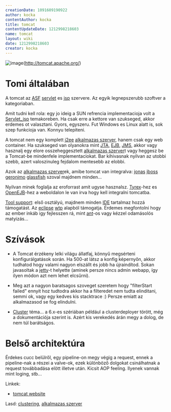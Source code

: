 ```yaml
---
creationDate: 1091609190922 
author: kocka 
contentAuthor: kocka 
title: tomcat 
contentUpdateDate: 1212998218603 
name: tomcat 
layout: wiki 
date: 1212998218603 
creator: kocka 
---
```

![image](http://tomcat.apache.org/images/tomcat.gif)(http://tomcat.apache.org/)

# Tomi általában

A tomcat az [ASF](ASF.html) [servlet](servlet.html) es [jsp](JSP.html) szervere. Az egyik legnepszerubb szoftver a kategoriaban.

Amit tudni kell rola: egy jo ideig a SUN refrencia implementacioja volt a [Servlet_jsp](servlet_jsp.html) temakoreben. Ha csak erre a kettore van szukseged, akkor erdemes ot valasztani. Gyors, egyszeru. Fut Windows es Linux alatt is, sok szep funkcioja van. Konnyu telepiteni.

A tomcat nem egy komplett [j2ee](j2ee.html) [alkalmazas szerver](Alkalmazas%20Szerver.html), hanem csak egy web container. Ha szukseged van olyanokra mint [JTA](JTA.html), [EJB](EJB.html), [JMS](JMS.html), akkor vagy hasznalj egy elore osszeheggesztett [alkalmazas szerver](Alkalmazas%20Szerver.html)t vagy heggesz be a Tomcat-be mindenfele implementaciokat. Bar kihivasnak nyilvan az utobbi szebb, azert valoszinuleg fejdalom mentesebb az elobbi.

Azok az [alkalmazas szerver](Alkalmazas%20Szerver.html)ek, amibe tomcat van integralva: [jonas](jonas.html) [jboss](jboss.html) [geronimo](geronimo.html) [glassfish](glassfish.html) szoval majdnem minden...

Nyilvan minek foglalja az eroforrast amit ugyse hasznalsz.
[Tyrex](tyrex.html)-hez es [OpenEJB](OpenEJB.html)-hez a weboldalon le van irva hogy kell integralni tomcatba.

[Tool support](IDE.html): első osztályú, majdnem minden [IDE](IDE.html) tartalmaz hozzá támogatást. Az [eclipse](Eclipse.html) [wtp](Missing.html) alapból támogatja. Érdemes megfontolni hogy az ember inkáb igy fejlesszen rá, mint [ant](ant.html)-os vagy kézzel odamásolós matyizás...

# Szívások

*   A Tomcat érzékeny lelki világu állatfaj, könnyű megsérteni konfigurálgatások során. Ha 500-at látsz a konfig képernyőn, akkor tudhatod hogy valami nagyon elszállt és jobb ha újraindítod. Sokan javasoltak a [jetty](jetty.html)-t helyette (aminek persze nincs admin webapp, így ilyen módon azt nem lehet elcsűrni).


*   Meg azt a nagyon baratsagos szoveget szeretem hogy "filterStart failed" ennyit hoz tudtodra akkor ha a filteredet nem tudta elinditani, semmi ok, vagy egy kedves kis stacktrace :) Persze emiatt az alkalmazasod se fog elindulni.


*   [Cluster](cluster.html) téma... a 6.x-es szériában például a clusterdeployer törött, még a dokumentációja szerint is. Azért kis verekedés árán megy a dolog, de nem túl barátságos.

# Belső architektúra



Érdekes cucc belülről, egy pipeline-on megy végig a request, ennek a pipeline-nak a részei a valve-ok, ezek különböző dolgokat csinálhatnak a request továbbadása elött illetve után. Kicsit AOP feeling. Ilyenek vannak mint loging, stb...



Linkek:
*   [tomcat website](http://tomcat.apache.org/)





Lasd: [clustering](Missing.html), [alkalmazas szerver](Alkalmazas%20Szerver.html)
